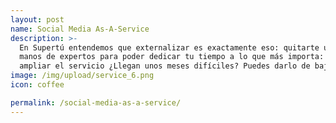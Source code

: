 ```yaml
---
layout: post
name: Social Media As-A-Service
description: >-
  En Supertú entendemos que externalizar es exactamente eso: quitarte una preocupación y dejar el trabajo en 
  manos de expertos para poder dedicar tu tiempo a lo que más importa: tu negocio. ¿Necesitas más ayuda? Puedes 
  ampliar el servicio ¿Llegan unos meses difíciles? Puedes darlo de baja o dejarlo en standby.
image: /img/upload/service_6.png
icon: coffee

permalink: /social-media-as-a-service/
---
```


